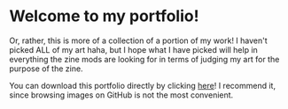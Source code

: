 # Welcome to my portfolio!

Or, rather, this is more of a collection of a portion of my work! I haven't picked ALL of my art haha, but I hope what I have picked will help in everything the zine mods are looking for in terms of judging my art for the purpose of the zine.

You can download this portfolio directly by clicking [here](https://github.com/MijumewAndCo/portfolio/archive/refs/tags/portfolio.zip)! I recommend it, since browsing images on GitHub is not the most convenient.

